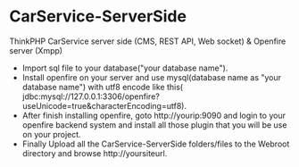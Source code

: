 # CarService-ServerSide
ThinkPHP CarService server side (CMS, REST API, Web socket) &amp; Openfire server (Xmpp) 
- Import sql file to your database("your database name").
- Install openfire on your server and use mysql(database name as "your database name") with utf8 encode like this( jdbc:mysql://127.0.0.1:3306/openfire?useUnicode=true&characterEncoding=utf8).   
- After finish installing openfire, goto http://yourip:9090 and login to your openfire backend system and install all those plugin that you will be use on your project.
- Finally Upload all the CarService-ServerSide folders/files to the Webroot directory and browse http://yoursiteurl.
